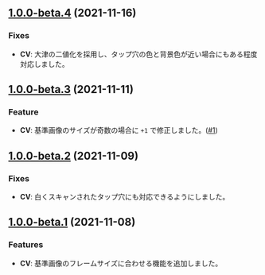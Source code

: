 ## [1.0.0-beta.4](https://github.com/keyframe-refiner/keyframe-refiner/compare/v1.0.0-beta.3...v1.0.0-beta.4) (2021-11-16)

### Fixes

- **CV**: 大津の二値化を採用し、タップ穴の色と背景色が近い場合にもある程度対応しました。

## [1.0.0-beta.3](https://github.com/keyframe-refiner/keyframe-refiner/compare/v1.0.0-beta.2...v1.0.0-beta.3) (2021-11-11)

### Feature

- **CV**: 基準画像のサイズが奇数の場合に `+1` で修正しました。([#1](https://github.com/keyframe-refiner/keyframe-refiner/issues/1))


## [1.0.0-beta.2](https://github.com/keyframe-refiner/keyframe-refiner/compare/v1.0.0-beta.1...v1.0.0-beta.2) (2021-11-09)

### Fixes

- **CV**: 白くスキャンされたタップ穴にも対応できるようにしました。


## [1.0.0-beta.1](https://github.com/keyframe-refiner/keyframe-refiner/compare/v1.0.0-beta.0...v1.0.0-beta.1) (2021-11-08)

### Features

- **CV**: 基準画像のフレームサイズに合わせる機能を追加しました。
